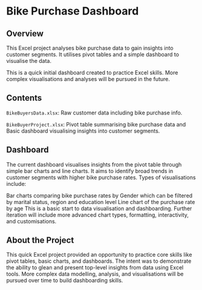 # Bike Purchase Dashboard

## Overview
This Excel project analyses bike purchase data to gain insights into customer segments. It utilises pivot tables and a simple dashboard to visualise the data.

This is a quick initial dashboard created to practice Excel skills. More complex visualisations and analyses will be pursued in the future.

## Contents
`BikeBuyersData.xlsx`: Raw customer data including bike purchase info.

`BikeBuyerProject.xlsx`: Pivot table summarising bike purchase data and Basic dashboard visualising insights into customer segments.

## Dashboard
The current dashboard visualises insights from the pivot table through simple bar charts and line charts. It aims to identify broad trends in customer segments with higher bike purchase rates. Types of visualisations include:

Bar charts comparing bike purchase rates by Gender which can be filtered by marital status, region and education level
Line chart of the purchase rate by age
This is a basic start to data visualisation and dashboarding. Further iteration will include more advanced chart types, formatting, interactivity, and customisations.

## About the Project
This quick Excel project provided an opportunity to practice core skills like pivot tables, basic charts, and dashboards. The intent was to demonstrate the ability to glean and present top-level insights from data using Excel tools. More complex data modelling, analysis, and visualisations will be pursued over time to build dashboarding skills.
